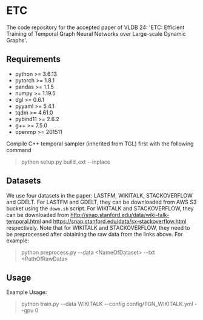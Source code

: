 # ETC

The code repository for the accepted paper of VLDB 24: 'ETC: Efficient Training of Temporal Graph Neural Networks over Large-scale Dynamic Graphs'.

## Requirements
- python >= 3.6.13
- pytorch >= 1.8.1
- pandas >= 1.1.5
- numpy >= 1.19.5
- dgl >= 0.6.1
- pyyaml >= 5.4.1
- tqdm >= 4.61.0
- pybind11 >= 2.6.2
- g++ >= 7.5.0
- openmp >= 201511

Compile C++ temporal sampler (inherited from TGL) first with the following command
> python setup.py build_ext --inplace

## Datasets
We use four datasets in the paper: LASTFM, WIKITALK, STACKOVERFLOW and GDELT.
For LASTFM and GDELT, they can be downloaded from AWS S3 bucket using the `down.sh` script. 
For WIKITALK and STACKOVERFLOW, they can be downloaded from http://snap.stanford.edu/data/wiki-talk-temporal.html and https://snap.stanford.edu/data/sx-stackoverflow.html respectively.
Note that for WIKITALK and STACKOVERFLOW, they need to be preprocessed after obtaining the raw data from the links above. For example:
> python preprocess.py --data \<NameOfDataset> --txt \<PathOfRawData>

## Usage
Example Usage:
> python train.py --data WIKITALK --config config/TGN_WIKITALK.yml --gpu 0
